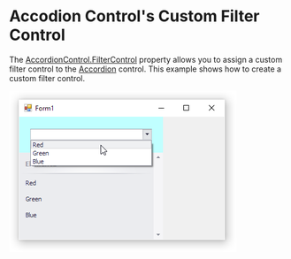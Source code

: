 # Accodion Control's Custom Filter Control

The [AccordionControl.FilterControl](https://documentation.devexpress.com/WindowsForms/DevExpress.XtraBars.Navigation.AccordionControl.FilterControl.property) property allows you to assign a custom filter control to the [Accordion](https://documentation.devexpress.com/WindowsForms/114553/Controls-and-Libraries/Navigation-Controls/Accordion-Control) control. This example shows how to create a custom filter control.

![Custom FilterContrel](HelpResources/Custom.png)
